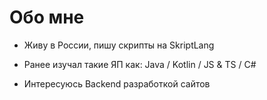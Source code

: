 # Обо мне

- Живу в России, пишу скрипты на SkriptLang

- Ранее изучал такие ЯП как: Java / Kotlin / JS & TS / C#

- Интересуюсь Backend разработкой сайтов
